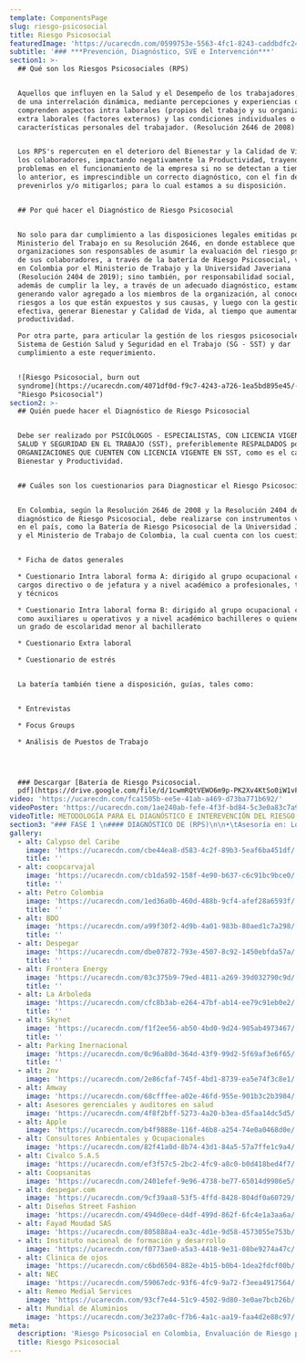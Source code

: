 ```yaml
---
template: ComponentsPage
slug: riesgo-psicosocial
title: Riesgo Psicosocial
featuredImage: 'https://ucarecdn.com/0599753e-5563-4fc1-8243-caddbdfc24a7/'
subtitle: '### ***Prevención, Diagnóstico, SVE e Intervención***'
section1: >-
  ## Qué son los Riesgos Psicosociales (RPS)


  Aquellos que influyen en la Salud y el Desempeño de los trabajadores, a partir
  de una interrelación dinámica, mediante percepciones y experiencias que
  comprenden aspectos intra laborales (propios del trabajo y su organización),
  extra laborales (factores externos) y las condiciones individuales o
  características personales del trabajador. (Resolución 2646 de 2008)


  ​Los RPS's repercuten en el deterioro del Bienestar y la Calidad de Vida de
  los colaboradores, impactando negativamente la Productividad, trayendo consigo
  problemas en el funcionamiento de la empresa si no se detectan a tiempo.  Por
  lo anterior, es imprescindible un correcto diagnóstico, con el fin de
  prevenirlos y/o mitigarlos; para lo cual estamos a su disposición.​


  ## Por qué hacer el Diagnóstico de Riesgo Psicosocial


  No solo para dar cumplimiento a las disposiciones legales emitidas por el
  Ministerio del Trabajo en su Resolución 2646, en donde establece que las
  organizaciones son responsables de asumir la evaluación del riesgo psicosocial
  de sus colaboradores, a través de la batería de Riesgo Psicosocial, validada
  en Colombia por el Ministerio de Trabajo y la Universidad Javeriana
  (Resolución 2404 de 2019); sino también, por responsabilidad social, ya que
  además de cumplir la ley, a través de un adecuado diagnóstico, estamos
  generando valor agregado a los miembros de la organización, al conocer los
  riesgos a los que están expuestos y sus causas, y luego con la gestión
  efectiva, generar Bienestar y Calidad de Vida, al tiempo que aumentamos la
  productividad. ​

  Por otra parte, para articular la gestión de los riesgos psicosociales, con el
  Sistema de Gestión Salud y Seguridad en el Trabajo (SG - SST) y dar
  cumplimiento a este requerimiento. 


  ![Riesgo Psicosocial, burn out
  syndrome](https://ucarecdn.com/4071df0d-f9c7-4243-a726-1ea5bd895e45/-/crop/1394x754/6,164/-/preview/
  "Riesgo Psicosocial")
section2: >-
  ## Quién puede hacer el Diagnóstico de Riesgo Psicosocial


  ​​Debe ser realizado por PSICÓLOGOS - ESPECIALISTAS, CON LICENCIA VIGENTE EN
  SALUD Y SEGURIDAD EN EL TRABAJO (SST), preferiblemente RESPALDADOS por
  ORGANIZACIONES QUE CUENTEN CON LICENCIA VIGENTE EN SST, como es el caso de
  Bienestar y Productividad. 


  ## Cuáles son los cuestionarios para Diagnosticar el Riesgo Psicosocial


  En Colombia, según la Resolución 2646 de 2008 y la Resolución 2404 de 2019, el
  diagnóstico de Riesgo Psicosocial, debe realizarse con instrumentos validados
  en el país, como la Batería de Riesgo Psicosocial de la Universidad Javeriana
  y el Ministerio de Trabajo de Colombia, la cual cuenta con los cuestionarios: 


  * Ficha de datos generales

  * Cuestionario Intra laboral forma A: dirigido al grupo ocupacional con 
  cargos directivo o de jefatura y a nivel académico a profesionales, tecnólogos
  y técnicos

  * Cuestionario Intra laboral forma B: dirigido al grupo ocupacional con cargos
  como auxiliares u operativos y a nivel académico bachilleres o quienes tengan
  un grado de escolaridad menor al bachillerato

  * Cuestionario Extra laboral

  * Cuestionario de estrés 


  La batería también tiene a disposición, guías, tales como:


  * Entrevistas

  * Focus Groups

  * Análisis de Puestos de Trabajo




  ### Descargar [Batería de Riesgo Psicosocial.
  pdf](https://drive.google.com/file/d/1cwmRQtVEWO6m9p-PK2Xv4KtSo0iW1vF6/view?usp=sharing) 
video: 'https://ucarecdn.com/fca1505b-ee5e-41ab-a469-d73ba771b692/'
videoPoster: 'https://ucarecdn.com/1ae240ab-fefe-4f3f-bd84-5c3e0a83c7a9/'
videoTitle: METODOLOGÍA PARA EL DIAGNÓSTICO E INTEREVENCIÓN DEL RIESGO PSICOSOCIAL
section3: "### FASE I \n#### DIAGNÓSTICO DE (RPS)\n\n•\tAsesoría en: Logística y Comunicación\n\n•\tToma de datos: sensibilización, firma de consentimientos informados, análisis de datos, resultados, conclusiones y recomendaciones\n\n•\tFocus Groups confirmatorios (Opcional) para los casos en que se requiera recabar mayor información\n\n### FASE II\n\n#### ELABORACIÓN DEL DOCUMENTO DE VIGILANCIA EPIDEMIOLÓGICA (SVE en RPS)\n\n•\tAcuerdo con la dirección sobre los aspectos de las recomendaciones que se tendrán en cuenta para la intervención\n\n•\tElaboración del cronograma (fechas, responsables, recursos)\n\n•\tEstablecimiento de indicadores\n\n•\tArticulación del SVE en RPS con el SGSST\n\n•\tFirma del SVE en RPS por parte del especialista \n\n•\tDivulgación de resultados y SVE en RPS. \n\n### FASE III\n\n#### PUESTA EN  MARCHA DEL PLAN DE INTERVENCIÓN\n\n•\tEjecución de actividades contempladas en el documento de vigilancia epidemiológica\n\n•\tSeguimiento de actividades a través de los indicadores, establecidos en el documento de vigilancia epidemiológica"
gallery:
  - alt: Calypso del Caribe
    image: 'https://ucarecdn.com/cbe44ea8-d583-4c2f-89b3-5eaf6ba451df/'
    title: ''
  - alt: coopcarvajal
    image: 'https://ucarecdn.com/cb1da592-158f-4e90-b637-c6c91bc9bce0/'
    title: ''
  - alt: Petro Colombia
    image: 'https://ucarecdn.com/1ed36a0b-460d-488b-9cf4-afef28a6593f/'
    title: ''
  - alt: BDO
    image: 'https://ucarecdn.com/a99f30f2-4d9b-4a01-983b-80aed1c7a298/'
    title: ''
  - alt: Despegar
    image: 'https://ucarecdn.com/dbe07872-793e-4507-8c92-1450ebfda57a/'
    title: ''
  - alt: Frontera Energy
    image: 'https://ucarecdn.com/03c375b9-79ed-4811-a269-39d032790c9d/'
    title: ''
  - alt: La Arboleda
    image: 'https://ucarecdn.com/cfc8b3ab-e264-47bf-ab14-ee79c91eb0e2/'
    title: ''
  - alt: Skynet
    image: 'https://ucarecdn.com/f1f2ee56-ab50-4bd0-9d24-905ab4973467/'
    title: ''
  - alt: Parking Inernacional
    image: 'https://ucarecdn.com/0c96a80d-364d-43f9-99d2-5f69af3e6f65/'
    title: ''
  - alt: 2nv
    image: 'https://ucarecdn.com/2e86cfaf-745f-4bd1-8739-ea5e74f3c8e1/'
  - alt: Amway
    image: 'https://ucarecdn.com/68cfffee-a02e-46fd-955e-901b3c2b3984/'
  - alt: Asesores gerenciales y auditores en salud
    image: 'https://ucarecdn.com/4f8f2bff-5273-4a20-b3ea-d5faa14dc5d5/'
  - alt: Apple
    image: 'https://ucarecdn.com/b4f9888e-116f-46b8-a254-74e0a0468d0e/'
  - alt: Consultores Anbientales y Ocupacionales
    image: 'https://ucarecdn.com/82f41a0d-8b74-43d1-84a5-57a7ffe1c9a4/'
  - alt: Civalco S.A.S
    image: 'https://ucarecdn.com/ef3f57c5-2bc2-4fc9-a8c0-b0d418bed4f7/'
  - alt: Coopsanitas
    image: 'https://ucarecdn.com/2401efef-9e96-4738-be77-65014d9986e5/'
  - alt: despegar.com
    image: 'https://ucarecdn.com/9cf39aa8-53f5-4ffd-8428-804df0a60729/'
  - alt: Diseños Street Fashion
    image: 'https://ucarecdn.com/494d0ece-d4df-499d-862f-6fc4e1a3aa6a/'
  - alt: Fayad Moudad SAS
    image: 'https://ucarecdn.com/805888a4-ea3c-4d1e-9d58-4573055e753b/'
  - alt: Instituto nacional de formación y desarrollo
    image: 'https://ucarecdn.com/f0773ae0-a5a3-4418-9e31-08be9274a47c/'
  - alt: Clinica de ojos
    image: 'https://ucarecdn.com/c6bd6504-882e-4b15-b0b4-1dea2fdcf00b/'
  - alt: NEC
    image: 'https://ucarecdn.com/59067edc-93f6-4fc9-9a72-f3eea4917564/'
  - alt: Remeo Medial Services
    image: 'https://ucarecdn.com/93cf7e44-51c9-4502-9d80-3e0ae7bcb26b/'
  - alt: Mundial de Aluminios
    image: 'https://ucarecdn.com/3e237a0c-f7b6-4a1c-aa19-faa4d2e88c97/'
meta:
  description: 'Riesgo Psicosocial en Colombia, Envaluación de Riesgo psicosocial'
  title: Riesgo Psicosocial
---
```

